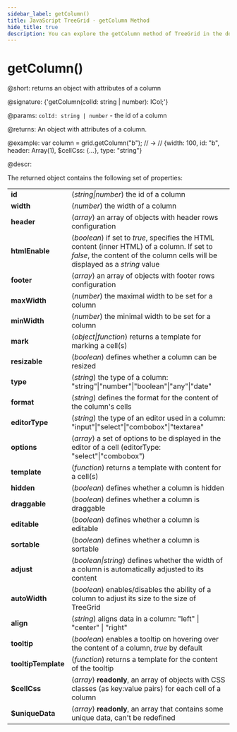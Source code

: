 ```yaml
---
sidebar_label: getColumn()
title: JavaScript TreeGrid - getColumn Method 
hide_title: true
description: You can explore the getColumn method of TreeGrid in the documentation of the DHTMLX JavaScript UI library. Browse developer guides and API reference, try out code examples and live demos, and download a free 30-day evaluation version of DHTMLX Suite 7.
---
```

 
# getColumn()

@short: returns an object with attributes of a column

@signature: {'getColumn(colId: string | number): ICol;'}

@params:
`colId: string | number` - the id of a column

@returns:
An object with attributes of a column.

@example:
var column = grid.getColumn("b"); // ->
// {width: 100, id: "b", header: Array(1), $cellCss: {…}, type: "string"}

@descr:

The returned object contains the following set of properties:

<table>
	<tbody>
        <tr>
			<td><b>id</b></td>
			<td>(<i>string|number</i>) the id of a column</td>
		</tr>
        <tr>
			<td><b>width</b></td>
			<td>(<i>number</i>) the width of a column</td>
		</tr>
        <tr>
			<td><b>header</b></td>
			<td>(<i>array</i>) an array of objects with header rows configuration
            </td>
		</tr>
        <tr>
			<td><b>htmlEnable</b></td>
			<td>(<i>boolean</i>) if set to <i>true</i>, specifies the HTML content (inner HTML) of a column. If set to <i>false</i>, the content of the column cells will be displayed as a <i>string</i> value</td>
		</tr>
        <tr>
			<td><b>footer</b></td>
			<td>(<i>array</i>) an array of objects with footer rows configuration
            </td>
		</tr>
        <tr>
			<td><b>maxWidth</b></td>
			<td>(<i>number</i>) the maximal width to be set for a column</td>
		</tr>
        <tr>
			<td><b>minWidth</b></td>
			<td>(<i>number</i>) the minimal width to be set for a column</td>
		</tr>
        <tr>
			<td><b>mark</b></td>
			<td>(<i>object|function</i>) returns a template for marking a cell(s)
            </td>
		</tr>
        <tr>
			<td><b>resizable</b></td>
			<td>(<i>boolean</i>) defines whether a column can be resized</td>
		</tr>
        <tr>
			<td><b>type</b></td>
			<td>(<i>string</i>) the type of a column: "string"|"number"|"boolean"|"any"|"date"</td>
		</tr>
        <tr>
			<td><b>format</b></td>
			<td>(<i>string</i>) defines the format for the content of the column's cells</td>
		</tr>
        <tr>
			<td><b>editorType</b></td>
			<td>(<i>string</i>) the type of an editor used in a column: "input"|"select"|"combobox"|"textarea"</td>
		</tr>
        <tr>
			<td><b>options</b></td>
			<td>(<i>array</i>) a set of options to be displayed in the editor of a cell (editorType: "select"|"combobox")</td>
		</tr>
        <tr>
			<td><b>template</b></td>
			<td>(<i>function</i>) returns a template with content for a cell(s)
            </td>
		</tr>
        <tr>
			<td><b>hidden</b></td>
			<td>(<i>boolean</i>) defines whether a column is hidden</td>
		</tr>
        <tr>
			<td><b>draggable</b></td>
			<td>(<i>boolean</i>) defines whether a column is draggable</td>
		</tr>
        <tr>
			<td><b>editable</b></td>
			<td>(<i>boolean</i>) defines whether a column is editable</td>
		</tr>
        <tr>
			<td><b>sortable</b></td>
			<td>(<i>boolean</i>) defines whether a column is sortable</td>
		</tr>
        <tr>
			<td><b>adjust</b></td>
			<td>(<i>boolean|string</i>) defines whether the width of a column is automatically adjusted to its content</td>
		</tr>
        <tr>
			<td><b>autoWidth</b></td>
			<td>(<i>boolean</i>) enables/disables the ability of a column to adjust its size to the size of TreeGrid</td>
		</tr>
        <tr>
			<td><b>align</b></td>
			<td>(<i>string</i>) aligns data in a column: "left" | "center" | "right"</td>
		</tr>
        <tr>
			<td><b>tooltip</b></td>
			<td>(<i>boolean</i>) enables a tooltip on hovering over the content of a column, <i>true</i> by default</td>
		</tr>
		<tr>
			<td><b>tooltipTemplate</b></td>
			<td>(<i>function</i>) returns a template for the content of the tooltip</td>
		</tr>
		<tr>
			<td><b>$cellCss</b></td>
			<td>(<i>array</i>) <b>readonly</b>, an array of objects with CSS classes (as key:value pairs) for each cell of a column</td>
		</tr>
		<tr>
			<td><b>$uniqueData</b></td>
			<td>(<i>array</i>) <b>readonly</b>, an array that contains some unique data, can't be redefined</td>
		</tr>
    </tbody>
</table>

[comment]: # (@relatedapi: treegrid/api/treegrid_setcolumns_method.md)

[comment]: # (@related: treegrid/usage.md#working-with-columns-and-cells)
